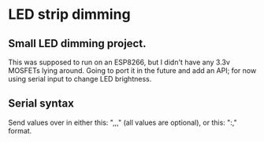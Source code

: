 # LED strip dimming

## Small LED dimming project.

This was supposed to run on an ESP8266, but I didn't have any 3.3v MOSFETs lying around.
Going to port it in the future and add an API; for now using serial input to change LED brightness.

## Serial syntax

Send values over in either this: "<red value>,<green value>,<blue value>," (all values are optional), or this: "<color name>:<color value>," format.
